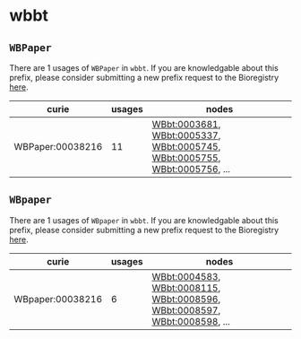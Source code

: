 # wbbt

## `WBPaper`

There are 1 usages of `WBPaper` in `wbbt`.
If you are knowledgable about this prefix, please consider submitting a new prefix
request to the Bioregistry [here](https://github.com/biopragmatics/bioregistry/issues/new?assignees=cthoyt&labels=New%2CPrefix&template=new-prefix.yml&title=%5BResource%5D%3A%20WBPaper).

| curie            |   usages | nodes                                                                                                                                                                                                                                                                                                                |
|------------------|----------|----------------------------------------------------------------------------------------------------------------------------------------------------------------------------------------------------------------------------------------------------------------------------------------------------------------------|
| WBPaper:00038216 |       11 | [WBbt:0003681](http://purl.obolibrary.org/obo/WBbt_0003681), [WBbt:0005337](http://purl.obolibrary.org/obo/WBbt_0005337), [WBbt:0005745](http://purl.obolibrary.org/obo/WBbt_0005745), [WBbt:0005755](http://purl.obolibrary.org/obo/WBbt_0005755), [WBbt:0005756](http://purl.obolibrary.org/obo/WBbt_0005756), ... |

## `WBpaper`

There are 1 usages of `WBpaper` in `wbbt`.
If you are knowledgable about this prefix, please consider submitting a new prefix
request to the Bioregistry [here](https://github.com/biopragmatics/bioregistry/issues/new?assignees=cthoyt&labels=New%2CPrefix&template=new-prefix.yml&title=%5BResource%5D%3A%20WBpaper).

| curie            |   usages | nodes                                                                                                                                                                                                                                                                                                                |
|------------------|----------|----------------------------------------------------------------------------------------------------------------------------------------------------------------------------------------------------------------------------------------------------------------------------------------------------------------------|
| WBpaper:00038216 |        6 | [WBbt:0004583](http://purl.obolibrary.org/obo/WBbt_0004583), [WBbt:0008115](http://purl.obolibrary.org/obo/WBbt_0008115), [WBbt:0008596](http://purl.obolibrary.org/obo/WBbt_0008596), [WBbt:0008597](http://purl.obolibrary.org/obo/WBbt_0008597), [WBbt:0008598](http://purl.obolibrary.org/obo/WBbt_0008598), ... |


